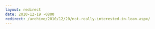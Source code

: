 ```yaml
---
layout: redirect
date: 2010-12-19 -0800
redirect: /archive/2010/12/20/not-really-interested-in-lean.aspx/
---
```

